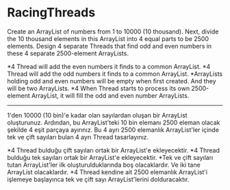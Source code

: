 # RacingThreads

Create an ArrayList of numbers from 1 to 10000 (10 thousand). Next, divide the 10 thousand elements in this ArrayList into 4 equal parts to be 2500 elements. 
Design 4 separate Threads that find odd and even numbers in these 4 separate 2500-element ArrayLists.

*4 Thread will add the even numbers it finds to a common ArrayList.
*4 Thread will add the odd numbers it finds to a common ArrayList.
*ArrayLists holding odd and even numbers will be empty when first created. And they will be two ArrayLists.
*4 When Thread starts to process its own 2500-element ArrayList, it will fill the odd and even number ArrayLists.


----------------------------------------------------------------------------------------------------------------------------------------------------------------------------------------------------------------------------------------------



1'den 10000 (10 bin)'e kadar olan sayılardan oluşan bir ArrayList oluşturunuz. Ardından, bu ArrayList'teki 10 bin elemanı 2500 eleman olacak şekilde 4 eşit parçaya ayırınız. 
Bu 4 ayrı 2500 elemanlık ArrayList'ler içinde tek ve çift sayıları bulan 4 ayrı Thread tasarlayınız.

*4 Thread bulduğu çift sayıları ortak bir ArrayList'e ekleyecektir.
*4 Thread bulduğu tek sayıları ortak bir ArrayList'e ekleyecektir.
*Tek ve çift sayıları tutan ArrayList'ler ilk oluşturulduklarında boş olacaklardır. Ve iki tane ArrayList olacaklardır.
*4 Thread kendine ait 2500 elemanlık ArrayList'i işlemeye başlayınca tek ve çift sayı ArrayList'lerini dolduracaktır.

